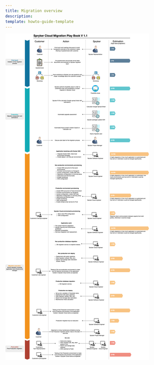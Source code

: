 ```yaml
---
title: Migration overview
description: 
template: howto-guide-template
---
```


![Spryker Cloud Migration Play Book](images/Spryker_Cloud_migration_process.drawio.png "Spryker Cloud Migration Play Book")
